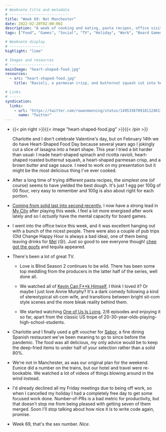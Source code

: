 ```yaml
---
# Weeknote title and metadata
# ---------------------------
title: "Week 69: Not Manchester"
date: 2022-02-20T02:00:00Z
description: "A week of cooking and eating, pasta recipes, office visits, leaving drinks, several great TV series, winning at board games, and not being in Manchester."
tags: ["Food", "Games", "Social", "TV", "Holiday", "Work", "Board Games", "Love is Blind", "Kevin Can F**k Himself", "One of Us Is Lying"]

# Weeknote display
# ----------------
highlight: "lime"

# Images and resources
# --------------------
mainImage: "heart-shaped-food.jpg"
resources:
  - src: "heart-shaped-food.jpg"
    title: "Ravioli, a parmesan crisp, and butternut squash cut into heart shapes"

# Links
# -----
syndication:
  links:
    - url: "https://twitter.com/rowanmanning/status/1495336709181124611"
      name: "Twitter"
---
```


  * {{< pin right >}}{{< image "heart-shaped-food.jpg" >}}{{< /pin >}}
  
    Charlotte and I don't celebrate Valentine's day, but on February 14th we do have Heart-Shaped Food Day because several years ago I jokingly cut a slice of lasagna into a heart shape. This year I tried a bit harder than usual: I made heart-shaped spinach and ricotta ravioli, heart-shaped roasted butternut squash, a heart-shaped parmesan crisp, and a brown butter and sage sauce. I need to work on my presentation but it might be the most delicious thing I've ever cooked.

  * After a long time of trying different pasta recipes, the simplest one (of course) seems to have yielded the best dough. It's just 1 egg per 100g of 00 flour, very easy to remember and 100g is also about right for each portion.

  * [Coming from solid last into second recently](/weeknotes/65/), I now have a strong lead in [My City](https://boardgamegeek.com/boardgame/295486/my-city) after playing this week. I feel a lot more energised after work lately and so I _actually_ have the mental capacity for board games.

  * I went into the office twice this week, and it was excellent hanging out with a bunch of the nicest people. There were also a couple of pub trips (Old Change Happy Hour is always a bad idea), one of them being leaving drinks for [Mel](https://twitter.com/Mellywellington) (:cry:). Just so good to see everyone though! [chee got the goofs](https://chee.party/2022/02/17/ok-i-have-the-goofs/) and tequila appeared.

  * There's been a lot of great TV.

    * Love is Blind Season 2 continues to be wild. There has been some top meddling from the producers in the latter half of the series, well done all.

    * We watched all of [Kevin Can F**k Himself](https://en.wikipedia.org/wiki/Kevin_Can_F**k_Himself), I think I loved it? Or maybe I just love Annie Murphy? It's a dark comedy following a kind of stereotypical sit-com wife, and transitions between bright sit-com style scenes and the more bleak reality behind them.

    * We started watching [One of Us Is Lying](https://en.wikipedia.org/wiki/One_of_Us_Is_Lying_(TV_series)), 2/8 episodes and enjoying it so far, apart from the classic US trope of 20-30-year-olds-playing-high-school-students.

  * Charlotte and I finally used a gift voucher for [Sabor](https://www.saborrestaurants.co.uk/), a fine dining Spanish restaurant we've been meaning to go to since before the pandemic. The food was all delicious, my only advice would be to keep the deep-fried items to under half of your selection rather than a solid 80%.

  * We're not in Manchester, as was our original plan for the weekend. Eunice did a number on the trains, but our hotel and travel were re-bookable. We watched a lot of videos of things blowing around in the wind instead.

  * I'd already declined all my Friday meetings due to being off work, so when I cancelled my holiday I had a completely free day to get some focused work done. Number-of-PRs is a bad metric for productivity, but that doesn't stop me from being pleased with getting seven of them merged. Soon I'll stop talking about how nice it is to write code again, promise.

  * Week 69, that's the sex number. _Nice_.
